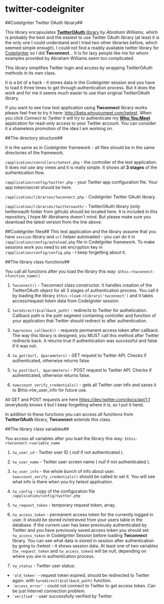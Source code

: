 twitter-codeigniter
===================

##CodeIgniter Twitter OAuth library##

This library encapsulates [__TwitterOAuth__ library](https://github.com/abraham/twitteroauth) by _Abraham Williams_,
which is probably the best and the easiest to use Twitter OAuth library
(at least it is the only one I could understand and I tried two other libraries before, which seemed simple enough).
I could not find a readily available twitter library for [CodeIgniter](http://codeigniter.com) so I did __Twconnect__...
It is for lazy people like me for whom examples provided by Abraham Williams seem too complicated.

This library simplifies Twitter login and access by wrapping TwitterOAuth methods in its own class.

It is a bit of a hack - it stores data in the CodeIgniter session and
you have to load it three times to get through authentication process.
But it does the work and for me it seems much easier to use than original TwitterOAuth library.

If you want to see how test application using __Twconnect__ library works please feel free to try it here:
http://beta.whoyoumeet.com/twtest.
When you click _Connect to Twitter_ it will try to authenticate my [__Who You Meet__](http://whoyoumeet.com)
application for read-only access to your Twitter account.
You can consider it a shameless promotion of the idea I am working on.


##The directory structure##

It is the same as in CodeIgniter framework - all files should be in the same directories of the framework.

```/application/conrollers/twtest.php``` - the controller of the test application.
It does not use any views and it is really simple. It shows all __3 stages__ of the authentication flow.

```/application/config/twitter.php``` - your Twitter app configuration file. Your app token/secret should be here.

```/application/libraries/twconnect.php``` - CodeIgniter Twitter OAuth library.

```/application/libraries/twitteroauth/``` - TwitterOAuth library (only twitteroauth folder from github) should be located here.
It is included in this repository, I hope Mr Abrahams doesn't mind. But please make sure you download the latest version from the link above.


##CodeIgniter files##
This test application and the library assume that you have ```session``` library and ```url``` helper autoloaded -
you can do it in ```/application/config/autoload.php``` file in CodeIgniter framework.
To make sessions work you need to set encryption key in ```/application/config/config.php``` - I keep forgetting about it.



##The library class functions##

You call all functions after you load the library this way: ```$this->twconnect->function_name()```

1. ```Twconnect()``` - Twconnect class constructor.
It handles creation of the TwitterOAuth object for all 3 stages of authentication process.
You call it by loading the library ```$this->load->library('twconnect')``` and it takes access/request token data from CodeIgniter session.

2. ```twredirect($callback_path)``` - redirects to Twitter for authetication.
Callback path is the path segment containing controller and function of your application
that Twitter should redirect to after authentication.

3. ```twprocess_callback()``` - requests permanent access token after callback.
The way this library is designed, you MUST call this method after Twitter redirects back.
It returns true if authentication was successful and false if it was not.

4. ```tw_get($url, $parameters)``` - GET request to Twitter API.
Checks if authenticated, otherwise returns false.

5. ```tw_post($url, $parameters)``` - POST request to Twitter API.
Checks if authenticated, otherwise returns false.
 
6. ```twaccount_verify_credentials()``` - gets all Twitter user info and saves it to $this->tw_user_info for future use.

All GET and POST requests are here https://dev.twitter.com/docs/api/1.1
(everybody knows it but I keep forgetting where it is, so I put it here).

In addition to these functions you can access all functions from __TwitterOAuth__ library, __Twconnect__ extends this class.



##The library class variables##

You access all variables after you load the library this way: ```$this->twconnect->variable_name```

1. ```tw_user_id``` - Twitter user ID ( *null*  if not authenticated ).

2. ```tw_user_name``` - Twitter user screen name ( _null_  if not authenticated ).

3. ```tw_user_info``` - the whole bunch of info about user.
```twaccount_verify_credentials()``` should be called to set it.
You will see what info is there when you try _twtest_ application.

4. ```tw_config``` - copy of the configuration file ```/application/config/twitter.php```

5. ```tw_request_token``` - temporary request token, array.

6. ```tw_access_token``` - permanent access token for the currently logged in user.
It should be stored in/retrieved from your users table in the database.
If the current user has been previously authenticated by Twitter and you have previously saved access token
you should set ```tw_access_token``` in CodeIgniter Session before loading __Twconnect__ library.
You can see what data is stored in session after authentication by going to /twtest - it shows session data.
At least one of  two variables (```tw_request_token``` and ```tw_access_token```) will be null,
depending on where you are in authentication process.

7. ```tw_status``` - Twitter user status:
  * ```'old_token'``` - request token expired, should be redirected to Twitter again.
with ```twredirect($callback_path)``` function.
  * ```'access_error'``` - could not connect to Twitter to get access token. Can be just Internet connection problem.
  * ```'verified'``` - user successfully verified by Twitter.